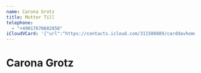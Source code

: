 ```yaml
---
name: Carona Grotz
title: Mutter Till
telephone:
  - "+49017670602858"
iCloudVCard: '{"url":"https://contacts.icloud.com/311500889/carddavhome/card/36698383-5291-4725-BB52-19CDA5DB246B.vcf","etag":"\"loy4l0e8\"","data":"BEGIN:VCARD\r\nVERSION:3.0\r\nFN:\r\nN:Grotz;Carona;;;\r\nUID:07A6D5BC-8DDA-454D-BECA-562CA5AE7CA8\r\nPRODID:-//Apple Inc.//iOS 17.1.1//EN\r\nREV:2025-04-03T22:03:34Z\r\nORG:;\r\nTITLE:Mutter Till\r\nTEL:+49017670602858\r\nEND:VCARD"}'
---
```

# Carona Grotz